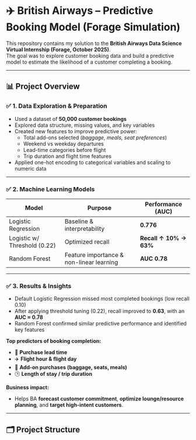 # ✈️ British Airways – Predictive Booking Model (Forage Simulation)

This repository contains my solution to the **British Airways Data Science Virtual Internship (Forage, October 2025)**.  
The goal was to explore customer booking data and build a predictive model to estimate the likelihood of a customer completing a booking.

---

## 📊 Project Overview

### ✅ 1. Data Exploration & Preparation
- Used a dataset of **50,000 customer bookings**
- Explored data structure, missing values, and key variables
- Created new features to improve predictive power:
  - Total add-ons selected (*baggage, meals, seat preferences*)
  - Weekend vs weekday departures
  - Lead-time categories before flight
  - Trip duration and flight time features
- Applied one-hot encoding to categorical variables and scaling to numeric data

---

### ✅ 2. Machine Learning Models

| Model | Purpose | Performance (AUC) |
|-------|----------|---------------------|
| Logistic Regression | Baseline & interpretability | **0.776** |
| Logistic w/ Threshold (0.22) | Optimized recall | **Recall ↑ 10% → 63%** |
| Random Forest | Feature importance & non-linear learning | **AUC 0.78** |

---

### ✅ 3. Results & Insights

- Default Logistic Regression missed most completed bookings (low recall 0.10)
- After applying threshold tuning (0.22), recall improved to **0.63**, with an **AUC ≈ 0.78**
- Random Forest confirmed similar predictive performance and identified key features

**Top predictors of booking completion:**
- 📆 **Purchase lead time**
- ✈️ **Flight hour & flight day**
- 🛄 **Add-on purchases (baggage, seats, meals)**
- 🕒 **Length of stay / trip duration**

**Business impact:**
- Helps BA **forecast customer commitment**, **optimize lounge/resource planning**, and **target high-intent customers**.

---

## 🗂 Project Structure

